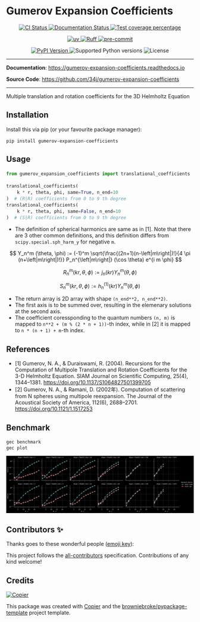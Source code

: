 # Gumerov Expansion Coefficients

<p align="center">
  <a href="https://github.com/34j/gumerov-expansion-coefficients/actions/workflows/ci.yml?query=branch%3Amain">
    <img src="https://img.shields.io/github/actions/workflow/status/34j/gumerov-expansion-coefficients/ci.yml?branch=main&label=CI&logo=github&style=flat-square" alt="CI Status" >
  </a>
  <a href="https://gumerov-expansion-coefficients.readthedocs.io">
    <img src="https://img.shields.io/readthedocs/gumerov-expansion-coefficients.svg?logo=read-the-docs&logoColor=fff&style=flat-square" alt="Documentation Status">
  </a>
  <a href="https://codecov.io/gh/34j/gumerov-expansion-coefficients">
    <img src="https://img.shields.io/codecov/c/github/34j/gumerov-expansion-coefficients.svg?logo=codecov&logoColor=fff&style=flat-square" alt="Test coverage percentage">
  </a>
</p>
<p align="center">
  <a href="https://github.com/astral-sh/uv">
    <img src="https://img.shields.io/endpoint?url=https://raw.githubusercontent.com/astral-sh/uv/main/assets/badge/v0.json" alt="uv">
  </a>
  <a href="https://github.com/astral-sh/ruff">
    <img src="https://img.shields.io/endpoint?url=https://raw.githubusercontent.com/astral-sh/ruff/main/assets/badge/v2.json" alt="Ruff">
  </a>
  <a href="https://github.com/pre-commit/pre-commit">
    <img src="https://img.shields.io/badge/pre--commit-enabled-brightgreen?logo=pre-commit&logoColor=white&style=flat-square" alt="pre-commit">
  </a>
</p>
<p align="center">
  <a href="https://pypi.org/project/gumerov-expansion-coefficients/">
    <img src="https://img.shields.io/pypi/v/gumerov-expansion-coefficients.svg?logo=python&logoColor=fff&style=flat-square" alt="PyPI Version">
  </a>
  <img src="https://img.shields.io/pypi/pyversions/gumerov-expansion-coefficients.svg?style=flat-square&logo=python&amp;logoColor=fff" alt="Supported Python versions">
  <img src="https://img.shields.io/pypi/l/gumerov-expansion-coefficients.svg?style=flat-square" alt="License">
</p>

---

**Documentation**: <a href="https://gumerov-expansion-coefficients.readthedocs.io" target="_blank">https://gumerov-expansion-coefficients.readthedocs.io </a>

**Source Code**: <a href="https://github.com/34j/gumerov-expansion-coefficients" target="_blank">https://github.com/34j/gumerov-expansion-coefficients </a>

---

Multiple translation and rotation coefficients for the 3D Helmholtz Equation

## Installation

Install this via pip (or your favourite package manager):

```shell
pip install gumerov-expansion-coefficients
```

## Usage

```python
from gumerov_expansion_coefficients import translational_coefficients

translational_coefficients(
    k * r, theta, phi, same=True, n_end=10
)  # (R|R) coefficients from 0 to 9 th degree
translational_coefficients(
    k * r, theta, phi, same=False, n_end=10
)  # (S|R) coefficients from 0 to 9 th degree
```

- The definition of spherical harmonics are same as in [1]. Note that there are 3 other common definitions, and this definition differs from `scipy.special.sph_harm_y` for negative `m`.

$$
Y_n^m (\theta, \phi) :=
(-1)^m \sqrt{\frac{(2n+1)(n-\left|m\right|)!}{4 \pi (n+\left|m\right|)!}}
P_n^{\left|m\right|} (\cos \theta) e^{i m \phi}
$$

$$
R_n^m (kr, \theta, \phi) := j_n(kr) Y_n^m (\theta, \phi)
$$

$$
S_n^m (kr, \theta, \phi) := h_n^{(1)}(kr) Y_n^m (\theta, \phi)
$$

- The return array is 2D array with shape `(n_end**2, n_end**2)`.
- The first axis is to be summed over, resulting in the elemenary solutions at the second axis.
- The coefficient coressponding to the quantum numbers `(n, m)` is mapped to `n**2 + (m % (2 * n + 1))`-th index, while in [2] it is mapped to `n * (n + 1) + m`-th index.

## References

- [1] Gumerov, N. A., & Duraiswami, R. (2004). Recursions for the Computation of Multipole Translation and Rotation Coefficients for the 3-D Helmholtz Equation. SIAM Journal on Scientific Computing, 25(4), 1344–1381. https://doi.org/10.1137/S1064827501399705
- [2] Gumerov, N. A., & Ramani, D. (2002年). Computation of scattering from N spheres using multipole reexpansion. The Journal of the Acoustical Society of America, 112(6), 2688–2701. https://doi.org/10.1121/1.1517253

## Benchmark

```shell
gec benchmark
gec plot
```

![timing_results](https://raw.githubusercontent.com/34j/gumerov-expansion-coefficients/main/timing_results.jpg)

## Contributors ✨

Thanks goes to these wonderful people ([emoji key](https://allcontributors.org/docs/en/emoji-key)):

<!-- prettier-ignore-start -->
<!-- ALL-CONTRIBUTORS-LIST:START - Do not remove or modify this section -->
<!-- markdownlint-disable -->
<!-- markdownlint-enable -->
<!-- ALL-CONTRIBUTORS-LIST:END -->
<!-- prettier-ignore-end -->

This project follows the [all-contributors](https://github.com/all-contributors/all-contributors) specification. Contributions of any kind welcome!

## Credits

[![Copier](https://img.shields.io/endpoint?url=https://raw.githubusercontent.com/copier-org/copier/master/img/badge/badge-grayscale-inverted-border-orange.json)](https://github.com/copier-org/copier)

This package was created with
[Copier](https://copier.readthedocs.io/) and the
[browniebroke/pypackage-template](https://github.com/browniebroke/pypackage-template)
project template.
